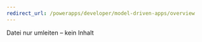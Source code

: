 ```yaml
---
redirect_url: /powerapps/developer/model-driven-apps/overview
---
```

Datei nur umleiten – kein Inhalt